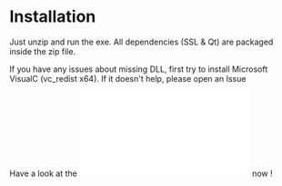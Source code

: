 Installation
===============

Just unzip and run the exe.
All dependencies (SSL & Qt) are packaged inside the zip file.

If you have any issues about missing DLL, first try to install Microsoft VisualC (vc_redist x64). If it doesn't help, please open an Issue

Have a look at the ![doc](02-maindoc.md) now !

